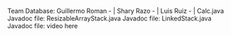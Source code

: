 Team Database: Guillermo Roman - | Shary Razo -  | Luis Ruiz - |
Calc.java Javadoc file:
ResizableArrayStack.java Javadoc file:
LinkedStack.java Javadoc file:
video here
